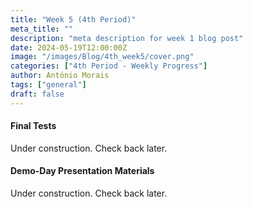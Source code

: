 ```yaml
---
title: "Week 5 (4th Period)"
meta_title: ""
description: "meta description for week 1 blog post"
date: 2024-05-19T12:00:00Z
image: "/images/Blog/4th_week5/cover.png"
categories: ["4th Period - Weekly Progress"]
author: António Morais
tags: ["general"]
draft: false
---
```


#### Final Tests

<div style="text-align: justify;">

Under construction. Check back later.
</div>

#### Demo-Day Presentation Materials

<div style="text-align: justify;">

Under construction. Check back later.
</div>